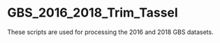 # GBS_2016_2018_Trim_Tassel

These scripts are used for processing the 2016 and 2018 GBS datasets.  
